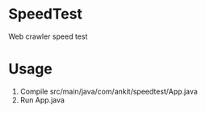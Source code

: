# SpeedTest
Web crawler speed test

# Usage

1. Compile src/main/java/com/ankit/speedtest/App.java
2. Run App.java
